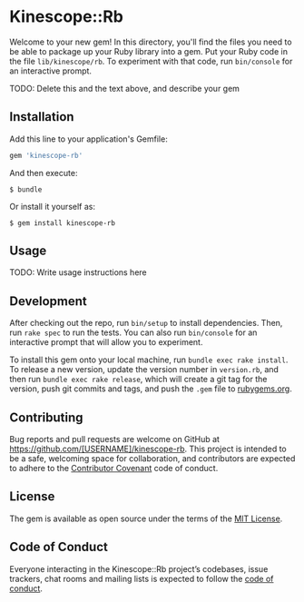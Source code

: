 # Kinescope::Rb

Welcome to your new gem! In this directory, you'll find the files you need to be able to package up your Ruby library into a gem. Put your Ruby code in the file `lib/kinescope/rb`. To experiment with that code, run `bin/console` for an interactive prompt.

TODO: Delete this and the text above, and describe your gem

## Installation

Add this line to your application's Gemfile:

```ruby
gem 'kinescope-rb'
```

And then execute:

    $ bundle

Or install it yourself as:

    $ gem install kinescope-rb

## Usage

TODO: Write usage instructions here

## Development

After checking out the repo, run `bin/setup` to install dependencies. Then, run `rake spec` to run the tests. You can also run `bin/console` for an interactive prompt that will allow you to experiment.

To install this gem onto your local machine, run `bundle exec rake install`. To release a new version, update the version number in `version.rb`, and then run `bundle exec rake release`, which will create a git tag for the version, push git commits and tags, and push the `.gem` file to [rubygems.org](https://rubygems.org).

## Contributing

Bug reports and pull requests are welcome on GitHub at https://github.com/[USERNAME]/kinescope-rb. This project is intended to be a safe, welcoming space for collaboration, and contributors are expected to adhere to the [Contributor Covenant](http://contributor-covenant.org) code of conduct.

## License

The gem is available as open source under the terms of the [MIT License](https://opensource.org/licenses/MIT).

## Code of Conduct

Everyone interacting in the Kinescope::Rb project’s codebases, issue trackers, chat rooms and mailing lists is expected to follow the [code of conduct](https://github.com/[USERNAME]/kinescope-rb/blob/master/CODE_OF_CONDUCT.md).
